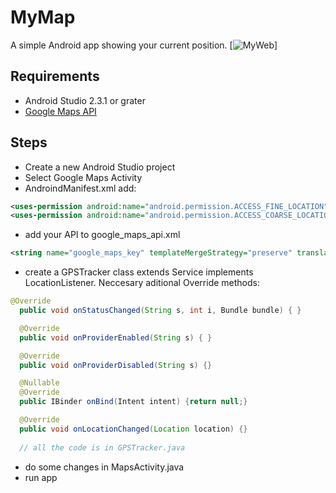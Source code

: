 # MyMap
A simple Android app showing your current position.
[![MyWeb](http://marcelharvan.com)]

## Requirements
- Android Studio 2.3.1 or grater
- [Google Maps API](https://developers.google.com/maps/documentation/javascript/get-api-key)

## Steps 
- Create a new Android Studio project
- Select Google Maps Activity
- AndroindManifest.xml add: 
 
```xml
<uses-permission android:name="android.permission.ACCESS_FINE_LOCATION" />
<uses-permission android:name="android.permission.ACCESS_COARSE_LOCATION" />
```
 - add your API to google_maps_api.xml
 ```xml
 <string name="google_maps_key" templateMergeStrategy="preserve" translatable="false">Your API!!</string>
 ```
 
 - create a GPSTracker class extends Service implements LocationListener.
 Neccesary aditional Override methods: 
 
  ```java
  @Override
    public void onStatusChanged(String s, int i, Bundle bundle) { }

    @Override
    public void onProviderEnabled(String s) { }

    @Override
    public void onProviderDisabled(String s) {}

    @Nullable
    @Override
    public IBinder onBind(Intent intent) {return null;}

    @Override
    public void onLocationChanged(Location location) {}
    
    // all the code is in GPSTracker.java
 ```
- do some changes in MapsActivity.java
- run app



